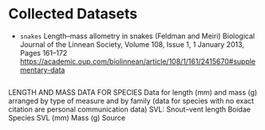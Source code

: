 # Collected Datasets


- `snakes` Length–mass allometry in snakes (Feldman and Meiri) Biological Journal of the Linnean Society, Volume 108, Issue 1, 1 January 2013, Pages 161–172 https://academic.oup.com/biolinnean/article/108/1/161/2415670#supplementary-data
    ```
LENGTH AND MASS DATA FOR SPECIES
Data for length (mm) and mass (g) arranged by type of measure and by family (data for species with no
exact citation are personal communication data)
SVL: Snout–vent length
Boidae
Species SVL (mm) Mass (g) Source
```
